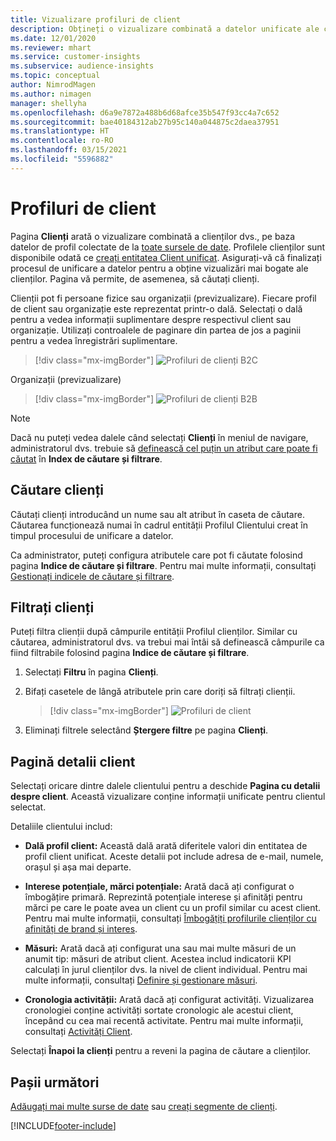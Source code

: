 ```yaml
---
title: Vizualizare profiluri de client
description: Obțineți o vizualizare combinată a datelor unificate ale clienților.
ms.date: 12/01/2020
ms.reviewer: mhart
ms.service: customer-insights
ms.subservice: audience-insights
ms.topic: conceptual
author: NimrodMagen
ms.author: nimagen
manager: shellyha
ms.openlocfilehash: d6a9e7872a488b6d68afce35b547f93cc4a7c652
ms.sourcegitcommit: bae40184312ab27b95c140a044875c2daea37951
ms.translationtype: HT
ms.contentlocale: ro-RO
ms.lasthandoff: 03/15/2021
ms.locfileid: "5596882"
---
```

# <a name="customer-profiles"></a>Profiluri de client

Pagina **Clienți** arată o vizualizare combinată a clienților dvs., pe baza datelor de profil colectate de la [toate sursele de date](data-sources.md). Profilele clienților sunt disponibile odată ce [creați entitatea Client unificat](data-unification.md). Asigurați-vă că finalizați procesul de unificare a datelor pentru a obține vizualizări mai bogate ale clienților. Pagina vă permite, de asemenea, să căutați clienți.

Clienții pot fi persoane fizice sau organizații (previzualizare). Fiecare profil de client sau organizație este reprezentat printr-o dală. Selectați o dală pentru a vedea informații suplimentare despre respectivul client sau organizație. Utilizați controalele de paginare din partea de jos a paginii pentru a vedea înregistrări suplimentare.

> [!div class="mx-imgBorder"] 
> ![Profiluri de clienți B2C](media/profiles-customers.png "Profiluri de clienți B2C")

Organizații (previzualizare)
> [!div class="mx-imgBorder"] 
> ![Profiluri de clienți B2B](media/profile-customers-b2b.png "Profiluri de clienți B2B")

> [!NOTE]
> Dacă nu puteți vedea dalele când selectați **Clienți** în meniul de navigare, administratorul dvs. trebuie să [definească cel puțin un atribut care poate fi căutat](search-filter-index.md) în **Index de căutare și filtrare**.

## <a name="search-for-customers"></a>Căutare clienți

Căutați clienți introducând un nume sau alt atribut în caseta de căutare. Căutarea funcționează numai în cadrul entității Profilul Clientului creat în timpul procesului de unificare a datelor.

Ca administrator, puteți configura atributele care pot fi căutate folosind pagina **Indice de căutare și filtrare**. Pentru mai multe informații, consultați [Gestionați indicele de căutare și filtrare](search-filter-index.md).

## <a name="filter-customers"></a>Filtrați clienți

Puteți filtra clienții după câmpurile entității Profilul clienților. Similar cu căutarea, administratorul dvs. va trebui mai întâi să definească câmpurile ca fiind filtrabile folosind pagina **Indice de căutare și filtrare**.

1. Selectați **Filtru** în pagina **Clienți**.

2. Bifați casetele de lângă atributele prin care doriți să filtrați clienții.

   > [!div class="mx-imgBorder"] 
   > ![Profiluri de client](media/profiles-customers3.png "Profiluri de client")

3. Eliminați filtrele selectând **Ștergere filtre** pe pagina **Clienți**.

##  <a name="customer-details-page"></a>Pagină detalii client

Selectați oricare dintre dalele clientului pentru a deschide **Pagina cu detalii despre client**. Această vizualizare conține informații unificate pentru clientul selectat.

Detaliile clientului includ:

-   **Dală profil client:** Această dală arată diferitele valori din entitatea de profil client unificat. Aceste detalii pot include adresa de e-mail, numele, orașul și așa mai departe. 

-   **Interese potențiale, mărci potențiale:** Arată dacă ați configurat o îmbogățire primară. Reprezintă potențiale interese și afinități pentru mărci pe care le poate avea un client cu un profil similar cu acest client. Pentru mai multe informații, consultați [Îmbogățiți profilurile clienților cu afinități de brand și interes](enrichment-microsoft-graph.md).

-   **Măsuri:** Arată dacă ați configurat una sau mai multe măsuri de un anumit tip: măsuri de atribut client. Acestea includ indicatorii KPI calculați în jurul clienților dvs. la nivel de client individual. Pentru mai multe informații, consultați [Definire și gestionare măsuri](measures.md).

-   **Cronologia activității:** Arată dacă ați configurat activități. Vizualizarea cronologiei conține activități sortate cronologic ale acestui client, începând cu cea mai recentă activitate. Pentru mai multe informații, consultați [Activități Client](activities.md).

Selectați **Înapoi la clienți** pentru a reveni la pagina de căutare a clienților.

## <a name="next-steps"></a>Pașii următori

[Adăugați mai multe surse de date](data-sources.md) sau [creați segmente de clienți](segments.md).


[!INCLUDE[footer-include](../includes/footer-banner.md)]
